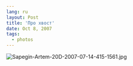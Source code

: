 ```yaml
---
lang: ru
layout: Post
title: 'Про хвост'
date: Oct 8, 2007
tags:
  - photos
---
```


![Sapegin-Artem-20D-2007-07-14-415-1561.jpg](photo://557)
